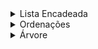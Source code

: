 <details>
<summary>Lista Encadeada</summary>
  
## O que é uma pilha?

  #### A pilha é uma das estruturas de dados e trabalha com o formato LIFO (o último a entrar é o primeiro a sair, “Last In, First Out”, em inglês). Lembrar da pilha como uma pilha de livros, em que o primeiro livro que foi inserido na pilha, normalmente é o último que sai dela, enquanto o último adicionado é o primeiro a ser retirado

![image](https://github.com/user-attachments/assets/dedf3128-0571-46ae-8666-04f836ffcccd)

## O que é uma fila?

#### Uma fila é uma estrutura de dados linear que segue o princípio “primeiro a entrar, primeiro a sair” (FIFO – First-In-First-Out). Isso significa que o primeiro elemento inserido em uma fila será o primeiro a ser removido.

![image](https://github.com/user-attachments/assets/e6401c64-e479-4c1f-9c74-3ec0375d016e)

## O que é uma lista encadeada?

#### Uma lista encadeada é uma estrutura de dados linear que consiste em uma sequência de elementos chamados de nós. Cada nó contém dois componentes: um campo de valor e uma referência (ou ponteiro) para o próximo nó na sequência.

![image](https://github.com/user-attachments/assets/f514148e-ca61-4692-b48b-2a4f1b47e8fa)
</details>

<details>
<summary>Ordenações</summary>

## O que é Select?
#### O Selection ordena o array iterativamente ao encontrar o menor elemento e colocá-lo na posição correta, repetindo o processo para os elementos restantes, ineficiente para grandes listas.
![image](https://github.com/user-attachments/assets/83010184-a665-48cd-8ed1-0f1f1b953584)


## O que é Insert?
#### O Insertion percorre o array e, a cada passo, insere o elemento atual na posição correta dentro da parte já ordenada. Ele é eficiente para arrays pequenos ou parcialmente ordenados
![image](https://github.com/user-attachments/assets/787e9387-52eb-4f9e-aa5e-c16f379d3ab7)

 
## O que é Shell?
#### O Shell é uma variação do Insertion que melhora a eficiência ao comparar e ordenar elementos distantes uns dos outros com diferentes valores de gap. 
![image](https://github.com/user-attachments/assets/79e07233-9756-4210-802f-1777d5f55112)


## O que é Merge?
#### O Merge é um algoritmo recursivo que divide o array em duas metades e as ordena individualmente, depois combina as metades de maneira ordenada.
![image](https://github.com/user-attachments/assets/87680449-ad2e-4cdb-8ace-4d3404df9c18)


## O que é Quick?
#### O Quick escolhe um pivô, divide o array em elementos menores e maiores que o pivô, e ordena recursivamente as sublistas.
![image](https://github.com/user-attachments/assets/d8b402ef-0be3-4c3c-bde7-77a20202f16d)

## Complexidades:
![image](https://github.com/user-attachments/assets/d4a1c137-9269-4f8d-a3f8-6134d3720526)

</details>

<details>
<summary>Árvore</summary>

</details>

